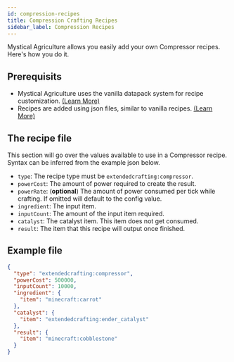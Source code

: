 ```yaml
---
id: compression-recipes
title: Compression Crafting Recipes
sidebar_label: Compression Recipes
---
```


Mystical Agriculture allows you easily add your own Compressor recipes. Here's how you do it.

## Prerequisits
- Mystical Agriculture uses the vanilla datapack system for recipe customization. [(Learn More)](https://minecraft.gamepedia.com/Data_pack)
- Recipes are added using json files, similar to vanilla recipes. [(Learn More)](https://minecraft.gamepedia.com/Recipe)

## The recipe file
This section will go over the values available to use in a Compressor recipe. Syntax can be inferred from the example json below.
- `type`: The recipe type must be `extendedcrafting:compressor`.
- `powerCost`: The amount of power required to create the result.
- `powerRate`: (**optional**) The amount of power consumed per tick while crafting. If omitted will default to the config value.
- `ingredient`: The input item.
- `inputCount`: The amount of the input item required.
- `catalyst`: The catalyst item. This item does not get consumed.
- `result`: The item that this recipe will output once finished.

## Example file
```json
{
  "type": "extendedcrafting:compressor",
  "powerCost": 500000,
  "inputCount": 10000,
  "ingredient": {
    "item": "minecraft:carrot"
  },
  "catalyst": {
    "item": "extendedcrafting:ender_catalyst"
  },
  "result": {
    "item": "minecraft:cobblestone"
  }
}
```